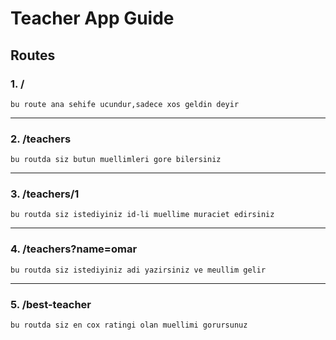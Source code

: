 # Teacher App Guide

## Routes

### 1. /

    bu route ana sehife ucundur,sadece xos geldin deyir

---

### 2. /teachers

    bu routda siz butun muellimleri gore bilersiniz

---

### 3. /teachers/1

    bu routda siz istediyiniz id-li muellime muraciet edirsiniz

---

### 4. /teachers?name=omar

    bu routda siz istediyiniz adi yazirsiniz ve meullim gelir

---

### 5. /best-teacher

    bu routda siz en cox ratingi olan muellimi gorursunuz
